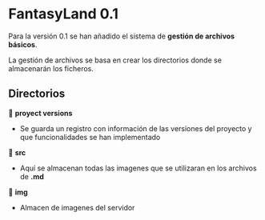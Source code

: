 # FantasyLand 0.1

Para la versión 0.1 se han añadido el sistema de **gestión de archivos básicos**.

La gestión de archivos se basa en crear los directorios donde se almacenarán los ficheros.



## Directorios

📁  **proyect versions**

* Se guarda un registro con información de las versiones del proyecto y que funcionalidades se han implementado

📁  **src**

* Aquí se almacenan todas las imagenes que se utilizaran en los archivos de **.md**

📁  **img**

*  Almacen de imagenes del servidor